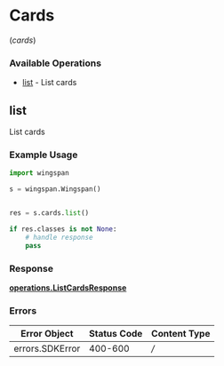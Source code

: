 # Cards
(*cards*)

### Available Operations

* [list](#list) - List cards

## list

List cards

### Example Usage

```python
import wingspan

s = wingspan.Wingspan()


res = s.cards.list()

if res.classes is not None:
    # handle response
    pass
```


### Response

**[operations.ListCardsResponse](../../models/operations/listcardsresponse.md)**
### Errors

| Error Object    | Status Code     | Content Type    |
| --------------- | --------------- | --------------- |
| errors.SDKError | 400-600         | */*             |
